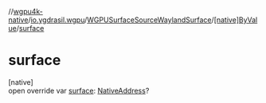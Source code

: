 //[wgpu4k-native](../../../../index.md)/[io.ygdrasil.wgpu](../../index.md)/[WGPUSurfaceSourceWaylandSurface](../index.md)/[[native]ByValue](index.md)/[surface](surface.md)

# surface

[native]\
open override var [surface](surface.md): [NativeAddress](../../../ffi/-native-address/index.md)?